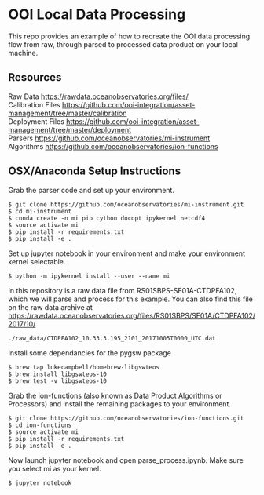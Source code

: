 # OOI Local Data Processing
This repo provides an example of how to recreate the OOI data processing flow from raw, through parsed to processed data product on your local machine.

## Resources
Raw Data https://rawdata.oceanobservatories.org/files/   
Calibration Files https://github.com/ooi-integration/asset-management/tree/master/calibration   
Deployment Files https://github.com/ooi-integration/asset-management/tree/master/deployment   
Parsers https://github.com/oceanobservatories/mi-instrument   
Algorithms https://github.com/oceanobservatories/ion-functions  


## OSX/Anaconda Setup Instructions

Grab the parser code and set up your environment.

```
$ git clone https://github.com/oceanobservatories/mi-instrument.git
$ cd mi-instrument
$ conda create -n mi pip cython docopt ipykernel netcdf4
$ source activate mi
$ pip install -r requirements.txt
$ pip install -e .
```

Set up jupyter notebook in your environment and make your environment kernel selectable.

```
$ python -m ipykernel install --user --name mi
```


In this repository is a raw data file from RS01SBPS-SF01A-CTDPFA102, which we will parse and process for this example. You can also find this file on the raw data archive at https://rawdata.oceanobservatories.org/files/RS01SBPS/SF01A/CTDPFA102/2017/10/

```
./raw_data/CTDPFA102_10.33.3.195_2101_20171005T0000_UTC.dat
```

Install some dependancies for the pygsw package

```
$ brew tap lukecampbell/homebrew-libgswteos
$ brew install libgswteos-10
$ brew test -v libgswteos-10
```

Grab the ion-functions (also known as Data Product Algorithms or Processors) and install the remaining packages to your environment.

```
$ git clone https://github.com/oceanobservatories/ion-functions.git
$ cd ion-functions
$ source activate mi
$ pip install -r requirements.txt
$ pip install -e .
```

Now launch jupyter notebook and open parse_process.ipynb. Make sure you select mi as your kernel.

```
$ jupyter notebook
```
